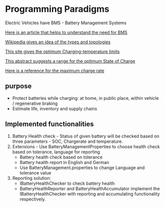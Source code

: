 # Programming Paradigms

Electric Vehicles have BMS - Battery Management Systems

[Here is an article that helps to understand the need for BMS](https://circuitdigest.com/article/battery-management-system-bms-for-electric-vehicles)

[Wikipedia gives an idea of the types and topologies](https://en.wikipedia.org/wiki/Battery_management_system)

[This site gives the optimum Charging-temperature limits](https://batteryuniversity.com/learn/article/charging_at_high_and_low_temperatures)

[This abstract suggests a range for the optimum State of Charge](https://www.sciencedirect.com/science/article/pii/S2352484719310911)

[Here is a reference for the maximum charge rate](https://www.electronics-notes.com/articles/electronic_components/battery-technology/li-ion-lithium-ion-charging.php#:~:text=Constant%20current%20charge:%20In%20the%20first%20stage%20of,rate%20of%20a%20maximum%20of%200.8C%20is%20recommended.)

## purpose

- Protect batteries while charging:
at home, in public place, within vehicle / regenerative braking
- Estimate life, inventory and supply chains

## Implemented functionalities
1. Battery Health check - Status of given battery will be checked based on three parameters - SOC, Chargerate and temperature.
2. Extensions - Use BatteryManagementProperties to choose health check based on tolerance, language for reporting
    - Battery health check based on tolerance
    - Battery health report in English and German
    - Use BatteryManagement.properties to change Language and tolerance value
3. Reporting solution:
   - IBatteryHealthChecker to check battery health
   - BatteryHealthReporter and BatteryHealthAccumulator implement the IBatteryHealthChecker with reporting and accumulating functionality respectively.

